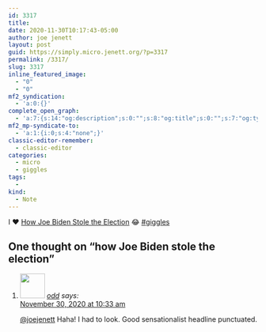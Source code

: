 ```yaml
---
id: 3317
title: 
date: 2020-11-30T10:17:43-05:00
author: joe jenett
layout: post
guid: https://simply.micro.jenett.org/?p=3317
permalink: /3317/
slug: 3317
inline_featured_image:
  - "0"
  - "0"
mf2_syndication:
  - 'a:0:{}'
complete_open_graph:
  - 'a:7:{s:14:"og:description";s:0:"";s:8:"og:title";s:0:"";s:7:"og:type";s:0:"";s:12:"twitter:card";s:7:"summary";s:15:"twitter:creator";s:0:"";s:19:"twitter:description";s:0:"";s:8:"og:image";s:0:"";}'
mf2_mp-syndicate-to:
  - 'a:1:{i:0;s:4:"none";}'
classic-editor-remember:
  - classic-editor
categories:
  - micro
  - giggles
tags:
  - 
kind:
  - Note
---
```

I ❤️ [How Joe Biden Stole the Election](https://howbidenstoletheelection.com/ "How Joe Biden Stole the Election") 😂 <a rel="tag" class="u-tag u-category" href="hhttps://simply.jenett.org/categories/#giggles">#giggles</a>

<h2 id="comments-title">One thought on “<span>how Joe Biden stole the election</span>”		</h2>


<ol class="commentlist">
<li class="comment even thread-even depth-1 u-comment h-cite h-entry p-comment" id="li-comment-504">
<article id="comment-504" class="comment " itemprop="comment" itemscope="" itemtype="http://schema.org/Comment">
<footer>
<address class="comment-author p-author author vcard hcard h-card" itemprop="creator" itemscope="" itemtype="http://schema.org/Person">
<img alt="" src="https://micro.blog/odd/avatar.jpg" srcset="https://micro.blog/odd/avatar.jpg 2x" class="avatar avatar-50 photo avatar-default local-avatar u-photo" itemprop="image" loading="lazy" width="50" height="50">				<cite class="fn p-name" itemprop="name"><a href="https://micro.blog/odd" rel="external nofollow ugc" class="u-url url">odd</a></cite> <span class="says">says:</span>					</address>
<!-- .comment-author .vcard -->

<div class="comment-meta commentmetadata">
<a href="https://micro.blog/odd/10653332"><time class="updated published dt-updated dt-published" datetime="2020-11-30T10:33:12-05:00" itemprop="datePublished dateModified dateCreated">
November 30, 2020 at 10:33 am						</time></a>
</div>
<!-- .comment-meta .commentmetadata -->
</footer>

<div class="comment-content e-content p-summary p-name" itemprop="text name description">
<p><a href="https://micro.blog/joejenett" rel="nofollow ugc">@joejenett</a> Haha! I had to look. Good sensationalist headline punctuated.</p></div></article></li></ol>